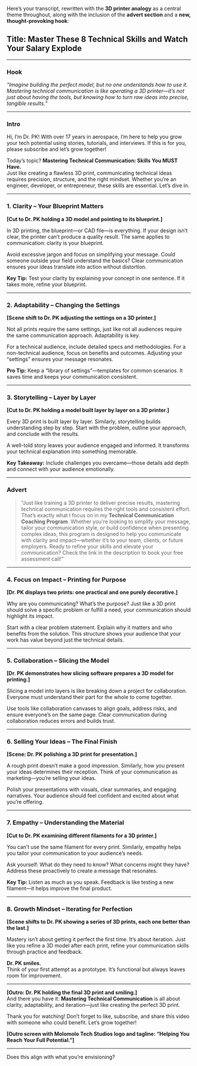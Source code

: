 Here’s your transcript, rewritten with the **3D printer analogy** as a central theme throughout, along with the inclusion of the **advert section** and a **new, thought-provoking hook**:
## Title: **Master These 8 Technical Skills and Watch Your Salary Explode**
---

### **Hook**  
*“Imagine building the perfect model, but no one understands how to use it. Mastering technical communication is like operating a 3D printer—it’s not just about having the tools, but knowing how to turn raw ideas into precise, tangible results.”*  

---

### **Intro**  
Hi, I’m Dr. PK! With over 17 years in aerospace, I’m here to help you grow your tech potential using stories, tutorials, and interviews. If this is for you, please subscribe and let’s grow together!  

Today’s topic? **Mastering Technical Communication: Skills You MUST Have.**  
Just like creating a flawless 3D print, communicating technical ideas requires precision, structure, and the right mindset. Whether you’re an engineer, developer, or entrepreneur, these skills are essential. Let’s dive in.  

---

### **1. Clarity – Your Blueprint Matters**  
**[Cut to Dr. PK holding a 3D model and pointing to its blueprint.]**  

In 3D printing, the blueprint—or CAD file—is everything. If your design isn’t clear, the printer can’t produce a quality result. The same applies to communication: clarity is your blueprint.  

Avoid excessive jargon and focus on simplifying your message. Could someone outside your field understand the basics? Clear communication ensures your ideas translate into action without distortion.  

**Key Tip:** Test your clarity by explaining your concept in one sentence. If it takes more, refine your blueprint.  

---

### **2. Adaptability – Changing the Settings**  
**[Scene shift to Dr. PK adjusting the settings on a 3D printer.]**  

Not all prints require the same settings, just like not all audiences require the same communication approach. Adaptability is key.  

For a technical audience, include detailed specs and methodologies. For a non-technical audience, focus on benefits and outcomes. Adjusting your “settings” ensures your message resonates.  

**Pro Tip:** Keep a “library of settings”—templates for common scenarios. It saves time and keeps your communication consistent.  

---

### **3. Storytelling – Layer by Layer**  
**[Cut to Dr. PK holding a model built layer by layer on a 3D printer.]**  

Every 3D print is built layer by layer. Similarly, storytelling builds understanding step by step. Start with the problem, outline your approach, and conclude with the results.  

A well-told story leaves your audience engaged and informed. It transforms your technical explanation into something memorable.  

**Key Takeaway:** Include challenges you overcame—those details add depth and connect with your audience emotionally.  

---

### **Advert**
> "Just like training a 3D printer to deliver precise results, mastering technical communication requires the right tools and consistent effort. That’s exactly what I focus on in my **Technical Communication Coaching Program**. Whether you're looking to simplify your message, tailor your communication style, or build confidence when presenting complex ideas, this program is designed to help you communicate with clarity and impact—whether it’s to your team, clients, or future employers. Ready to refine your skills and elevate your communication? Check the link in the description to book your free assessment call!"

---

### **4. Focus on Impact – Printing for Purpose**  
**[Dr. PK displays two prints: one practical and one purely decorative.]**  

Why are you communicating? What’s the purpose? Just like a 3D print should solve a specific problem or fulfill a need, your communication should highlight its impact.  

Start with a clear problem statement. Explain why it matters and who benefits from the solution. This structure shows your audience that your work has value beyond just the technical details.  

---

### **5. Collaboration – Slicing the Model**  
**[Dr. PK demonstrates how slicing software prepares a 3D model for printing.]**  

Slicing a model into layers is like breaking down a project for collaboration. Everyone must understand their part for the whole to come together.  

Use tools like collaboration canvases to align goals, address risks, and ensure everyone’s on the same page. Clear communication during collaboration reduces errors and builds trust.  

---

### **6. Selling Your Ideas – The Final Finish**  
**[Scene: Dr. PK polishing a 3D print for presentation.]**  

A rough print doesn’t make a good impression. Similarly, how you present your ideas determines their reception. Think of your communication as marketing—you’re selling your ideas.  

Polish your presentations with visuals, clear summaries, and engaging narratives. Your audience should feel confident and excited about what you’re offering.  

---

### **7. Empathy – Understanding the Material**  
**[Cut to Dr. PK examining different filaments for a 3D printer.]**  

You can’t use the same filament for every print. Similarly, empathy helps you tailor your communication to your audience’s needs.  

Ask yourself: What do they need to know? What concerns might they have? Address these proactively to create a message that resonates.  

**Key Tip:** Listen as much as you speak. Feedback is like testing a new filament—it helps improve the final product.  

---

### **8. Growth Mindset – Iterating for Perfection**  
**[Scene shifts to Dr. PK showing a series of 3D prints, each one better than the last.]**  

Mastery isn’t about getting it perfect the first time. It’s about iteration. Just like you refine a 3D model after each print, refine your communication skills through practice and feedback.  

**Dr. PK smiles.**  
Think of your first attempt as a prototype. It’s functional but always leaves room for improvement.  

---

**[Outro: Dr. PK holding the final 3D print and smiling.]**  
And there you have it: **Mastering Technical Communication** is all about clarity, adaptability, and iteration—just like creating the perfect 3D print.  

Thank you for watching! Don’t forget to like, subscribe, and share this video with someone who could benefit. Let’s grow together!  

**[Outro screen with Molomolo Tech Studios logo and tagline: “Helping You Reach Your Full Potential.”]**  

--- 

Does this align with what you’re envisioning?
